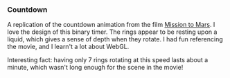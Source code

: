 ### Countdown

A replication of the countdown animation from the film [Mission to Mars](https://www.rottentomatoes.com/m/mission_to_mars/). I love the design of this binary timer. The rings appear to be resting upon a liquid, which gives a sense of depth when they rotate. I had fun referencing the movie, and I learn't a lot about WebGL.

Interesting fact: having only 7 rings rotating at this speed lasts about a minute, which wasn't long enough for the scene in the movie!